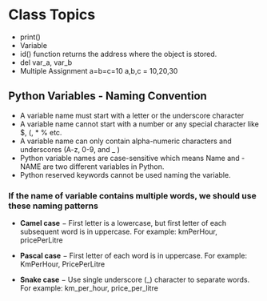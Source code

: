 # Class Topics
- print()
- Variable
- id() function returns the address where the object is stored.
- del var_a, var_b
- Multiple Assignment a=b=c=10   a,b,c = 10,20,30

## Python Variables - Naming Convention

- A variable name must start with a letter or the underscore character
- A variable name cannot start with a number or any special character like $, (, * % etc.
- A variable name can only contain alpha-numeric characters and underscores (A-z, 0-9, and _ )
- Python variable names are case-sensitive which means Name and - NAME are two different variables in Python.
- Python reserved keywords cannot be used naming the variable.

### If the name of variable contains multiple words, we should use these naming patterns

- **Camel case** − First letter is a lowercase, but first letter of each subsequent word is in uppercase. For example: kmPerHour, pricePerLitre

- **Pascal case** − First letter of each word is in uppercase. For example: KmPerHour, PricePerLitre

- **Snake case** − Use single underscore (_) character to separate words. For example: km_per_hour, price_per_litre


